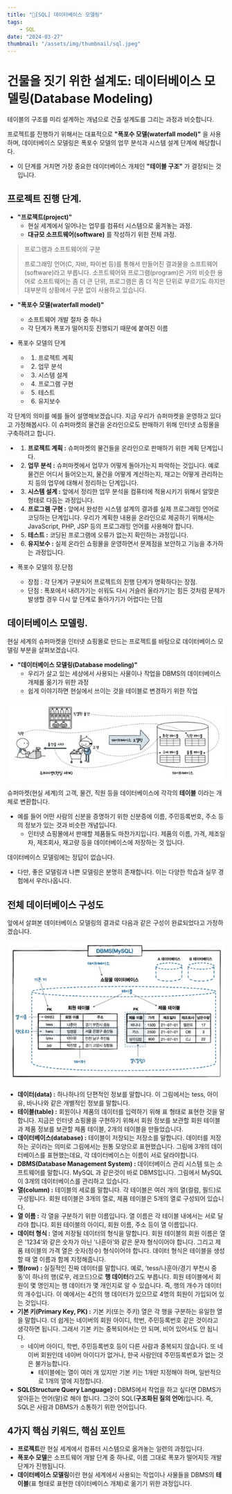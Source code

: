 ```yaml
---
title: "💉[SQL] 데이터베이스 모델링"
tags:
    - SQL
date: "2024-03-27"
thumbnail: "/assets/img/thumbnail/sql.jpeg"
---
```


# 건물을 짓기 위한 설계도: 데이터베이스 모델링(Database Modeling)
테이블의 구조를 미리 설계하는 개념으로 건출 설계도를 그리는 과정과 비슷합니다.

프로젝트를 진행하기 위해서는 대표적으로 **"폭포수 모델(waterfall model)"** 을 사용하며, 데이터베이스 모델링은 폭포수 모델의 업무 분석과 시스템 설계 단계에 해당합니다.
- 이 단계를 거치면 가장 중요한 데이터베이스 개체인 **"테이블 구조"** 가 결정되는 것 입니다.

## 프로젝트 진행 단계.
- **"프로젝트(project)"**
    - 현실 세계에서 일어나는 업무를 컴퓨터 시스템으로 옮겨놓는 과정.
    - **대규모 소프트웨어(software)** 를 작성하기 위한 전체 과정.

> 프로그램과 소프트웨어의 구분
> 
> 프로그래밍 언어(C, 자바, 파이썬 등)를 통해서 만들어진 결과물을 소프트웨어(software)라고 부릅니다.
> 소프트웨어와 프로그램(program)은 거의 비슷한 용어로 소프트웨어는 좀 더 큰 단위, 프로그램은 좀 더 작은 단위로 부르기도 하지만 대부분의 상황에서 구분 없이 사용하고 있습니다.

- **"폭포수 모델(waterfall model)"**
    - 소프트웨어 개발 절차 중 하나
    - 각 단계가 폭포가 떨어지듯 진행되기 때문에 붙여진 이름

- 폭포수 모델의 단계
    - 1. 프로젝트 계획
    - 2. 업무 분석
    - 3. 시스템 설계
    - 4. 프로그램 구현
    - 5. 테스트
    - 6. 유지보수

각 단계의 의미를 예를 들어 설명해보겠습니다.
지금 우리가 슈퍼마켓을 운영하고 있다고 가정해봅시다.
이 슈퍼마켓의 물건을 온라인으로도 판매하기 위해 인터넷 쇼핑몰을 구축하려고 합니다.

- 1. **프로젝트 계획 :** 슈퍼마켓의 물건들을 온라인으로 판매하기 위한 계획 단계입니다.
- 2. **업무 분석 :** 슈퍼마켓에서 업무가 어떻게 돌아가는지 파악하는 것입니다. 예로 물건은 어디서 들어오는지, 물건을 어떻게 계산하는지, 재고는 어떻게 관리하는지 등의 업무에 대해서 정리하는 단계입니다.
- 3. **시스템 설계 :** 앞에서 정리한 업무 분석을 컴퓨터에 적용시키기 위해서 알맞은 형태로 다듬는 과정입니다.
- 4. **프로그램 구현 :** 앞에서 완성한 시스템 설계의 결과를 실제 프로그래밍 언어로 코딩하는 단계입니다. 우리가 계획한 내용을 온라인으로 제공하기 위해서는 JavaScript, PHP, JSP 등의 프로그래밍 언어를 사용해야 합니다.
- 5. **테스트 :** 코딩된 프로그램에 오류가 없는지 확인하는 과정입니다.
- 6. **유지보수 :** 실제 온라인 쇼핑몰을 운영하면서 문제점을 보안하고 기능을 추가하는 과정입니다.

- 폭포수 모델의 장.단점
    - 장점 : 각 단계가 구분되어 프로젝트의 진행 단계가 명확하다는 장점.
    - 단점 : 폭포에서 내려가기는 쉬워도 다시 거슬러 올라가기는 힘든 것처럼 문제가 발생할 경우 다시 앞 단계로 돌아가기가 어렵다는 단점

## 데이터베이스 모델링.
현실 세계의 슈퍼마켓을 인터넷 쇼핑몰로 만드는 프로젝트를 바탕으로 데이터베이스 모델링 부분을 살펴보겠습니다.

- **"데이터베이스 모델링(Database modeling)"**
    - 우리가 살고 있는 세상에서 사용되는 사물이나 작업을 DBMS의 데이터베이스 개체롤 옮기가 위한 과정
    - 쉽게 이야기하면 현실에서 쓰이는 것을 테이블로 변경하기 위한 작업

<img src = "https://github.com/devKobe24/images/blob/main/%E1%84%83%E1%85%A6%E1%84%8B%E1%85%B5%E1%84%90%E1%85%A5%E1%84%87%E1%85%A6%E1%84%8B%E1%85%B5%E1%84%89%E1%85%B3%E1%84%86%E1%85%A9%E1%84%83%E1%85%A6%E1%86%AF%E1%84%85%E1%85%B5%E1%86%BC-%E1%84%80%E1%85%B3%E1%84%85%E1%85%B5%E1%86%B71.png?raw=true">

슈퍼마켓(현실 세계)의 고객, 물건, 직원 등을 데이터베이스에 각각의 **테이블** 이라는 개체로 변환합니다.
- 예를 들어 어떤 사람의 신분을 증명하기 위한 신분증에 이름, 주민등록번호, 주소 등의 정보가 있는 것과 비슷한 개념입니다.
    - 인터넷 쇼핑몰에서 판매할 제품들도 마찬가지입니다. 제품의 이름, 가격, 제조일자, 제조회사, 재고량 등을 데이터베이스에 저장하는 것 입니다.

데이터베이스 모델링에는 정답이 없습니다.
- 다만, 좋은 모델링과 나쁜 모델링은 분명히 존재합니다. 이는 다양한 학습과 실무 경험에서 우러나옵니다.

## 전체 데이터베이스 구성도
앞에서 살펴본 데이터베이스 모델링의 결과로 다음과 같은 구성이 완료되었다고 가정하겠습니다.

<img src = "https://github.com/devKobe24/images/blob/main/%E1%84%8C%E1%85%A5%E1%86%AB%E1%84%8E%E1%85%A6%E1%84%83%E1%85%A6%E1%84%8B%E1%85%B5%E1%84%90%E1%85%A5%E1%84%87%E1%85%A6%E1%84%8B%E1%85%B5%E1%84%89%E1%85%B3%E1%84%80%E1%85%AE%E1%84%89%E1%85%A5%E1%86%BC%E1%84%83%E1%85%A9.png?raw=true">

- **데이터(data) :** 하나하나의 단편적인 정보를 말합니다. 이 그림에서는 tess, 아이유, 바나나와 같은 개별적인 정보를 말합니다.
- **테이블(table) :** 회원이나 제품의 데이터를 입력하기 위해 표 형태로 표현한 것을 말합니다. 지금은 인터넷 쇼핑몰을 구현하기 위해서 회원 정보를 보관할 회원 테이블과 제품 정보를 보관할 제품 테이블, 2개의 테이블을 만들었습니다.
- **데이터베이스(database) :** 테이블이 저장되는 저장소를 말합니다. 데이터를 저장하는 곳이라는 의미로 그림에서는 원통 모양으로 표현했습니다. 그림에 3개의 데이터베이스를 표현했는데요, 각 데이터베이스는 이름이 서로 달라야합니다.
- **DBMS(Database Management System) :** 데이터베이스 관리 시스템 또는 소프트웨어를 말합니다. MySQL 과 같은것이 바로 DBMS입니다. 그림에서 MySQL이 3개의 데이터베이스를 관리하고 있습니다.
- **열(column) :** 테이블의 세로를 말합니다. 각 테이블은 여러 개의 열(컬럼, 필드)로 구성됩니다. 회원 테이블은 3개의 열로, 제품 테이블은 5개의 열로 구성되어 있습니다.
- **열 이름 :** 각 열을 구분하기 위한 이름입니다. 열 이름은 각 테이블 내에서는 서로 달라야 합니다. 회원 테이블의 아이디, 회원 이름, 주소 등이 열 이름입니다.
- **데이터 형식 :** 열에 저장될 데이터의 형식을 말합니다. 회원 테이블의 회원 이름은 열은 '1234'와 같은 숫자가 아닌 '나훈아'와 같은 문자 형식이어야 합니다. 그리고 제품 테이블의 가격 열은 숫자(정수) 형식이어야 합니다. 데이터 형식은 테이블을 생성할 때 열 이름과 함께 지정해줍니다.
- **행(row) :** 실질적인 진짜 데이터를 말합니다. 예로, 'tess/나훈아/경기 부천시 중동'이 하나의 행(로우, 레코드)으로 **행 데이터**라고도 부릅니다. 회원 테이블에서 회원이 몇 명인지는 행 데이터가 몇 개인지로 알 수 있습니다. 즉, 행의 개수가 데이터의 개수입니다. 이 예에서는 4건의 행 데이터가 있으므로 4명의 회원이 가입되어 있는 것입니다.
- **기본 키(Primary Key, PK) :** 기본 키(또는 주키) 열은 각 행을 구분하는 유일한 열을 말합니다. 더 쉽게는 네이버의 회원 아이디, 학번, 주민등록번호 같은 것이라고 생각하면 됩니다. 그래서 기본 키는 중복되어서는 안 되며, 비어 있어서도 안 됩니다.
    - 네이버 아이디, 학번, 주민등록번호 등이 다른 사람과 중복되지 않습니다. 또 네이버 회원인데 네이버 아이디가 없거나, 한국 사람인데 주민등록번호가 없는 것은 불가능합니다.
        - 테이블에는 열이 여러 개 있지만 기본 키는 1개만 지정해야 하며, 일반적으로 1개의 열에 지정합니다.
- **SQL(Structure Query Language) :** DBMS에서 작업을 하고 싶다면 DBMS가 알아듣는 언어(말)로 해야 합니다. 그것이 SQL(**구조화된 질의 언어**)입니다. 즉, SQL은 사람과 DBMS가 소통하기 위한 언어입니다.

## 4가지 핵심 키워드, 핵심 포인트
- **프로젝트**란 현실 세계에서 컴퓨터 시스템으로 옮겨놓는 일련의 과정입니다.
- **폭포수 모델**은 소프트웨어 개발 단계 중 하나로, 이름 그대로 폭포가 떨어지듯 개발 단계가 진행됩니다.
- **데이터베이스 모델링**이란 현실 세계에서 사용되는 작업이나 사물들을 DBMS의 **테이블**(표 형태로 표현한 데이터베이스 개체)로 옮기기 위한 과정입니다.
